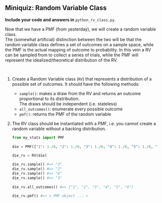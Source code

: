 ## Miniquiz: Random Variable Class

**Include your code and answers in** `python_rv_class.py`.

Now that we have a PMF (from yesterday), we will create a random variable class.  
The (somewhat artificial) distinction between the two will be that the random variable class defines
a set of outcomes on a sample space, while the PMF is the actual mapping of outcome to probability.
In this vein a RV can be sampled from to collect a series of trials, while the PMF will represent the 
idealized/theoretical distribution of the RV.

<br>

1. Create a Random Variable class (`RV`) that represents a distribution of a possible set of outcomes. 
   It should have the following methods:
   
   - `sample()`: makes a draw from the RV and returns an outcome proportional to its distribution.  
     The draws should be independent (i.e. stateless)
   - `all_outcomes()`: enumerate every possible outcome
   - `pmf()`: returns the PMF of the random variable

2. The RV class should be instantiated with a PMF, i.e. you cannot create a random variable without a
   backing distribution.

   ```python
   from my_stats import PMF
    
   die = PMF({"1": 1./6, "2": 1./6, "3": 1./6, "4": 1./6, "5": 1./6, "6": 1./6 })
    
   die_rv = RV(die)
   
   die_rv.sample() #=> "3"
   die_rv.sample() #=> "2"
   die_rv.sample() #=> "6"
   die_rv.sample() #=> "3"
    
   die_rv.all_outcomes() #=> ["1", "2", "3", "4", "5", "6"]
    
   die_rv.pmf() #=> < PMF object ... >
   ```
